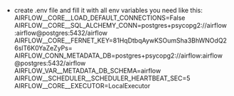 - create .env file and fill it with all env variables you need like this:
AIRFLOW__CORE__LOAD_DEFAULT_CONNECTIONS=False
AIRFLOW__CORE__SQL_ALCHEMY_CONN=postgres+psycopg2://airflow:airflow@postgres:5432/airflow
AIRFLOW__CORE__FERNET_KEY=81HqDtbqAywKSOumSha3BhWNOdQ26slT6K0YaZeZyPs=
AIRFLOW_CONN_METADATA_DB=postgres+psycopg2://airflow:airflow@postgres:5432/airflow
AIRFLOW_VAR__METADATA_DB_SCHEMA=airflow
AIRFLOW__SCHEDULER__SCHEDULER_HEARTBEAT_SEC=5
AIRFLOW__CORE__EXECUTOR=LocalExecutor
